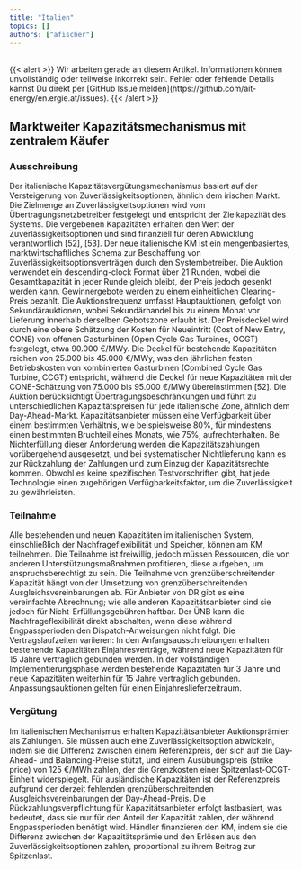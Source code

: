 ```yaml
---
title: "Italien"
topics: []
authors: ["afischer"]
---
```


<br>
{{< alert >}}
Wir arbeiten gerade an diesem Artikel. Informationen können unvollständig oder teilweise inkorrekt sein. Fehler oder fehlende Details kannst Du direkt per [GitHub Issue melden](https://github.com/ait-energy/en.ergie.at/issues).
{{< /alert >}}

## Marktweiter Kapazitätsmechanismus mit zentralem Käufer

### Ausschreibung

Der italienische Kapazitätsvergütungsmechanismus basiert auf der Versteigerung von Zuverlässigkeitsoptionen, ähnlich dem irischen Markt. Die Zielmenge an Zuverlässigkeitsoptionen wird vom Übertragungsnetzbetreiber festgelegt und entspricht der Zielkapazität des Systems. Die vergebenen Kapazitäten erhalten den Wert der Zuverlässigkeitsoptionen und sind finanziell für deren Abwicklung verantwortlich [52], [53]. Der neue italienische KM ist ein mengenbasiertes, marktwirtschaftliches Schema zur Beschaffung von Zuverlässigkeitsoptionsverträgen durch den Systembetreiber. Die Auktion verwendet ein descending-clock Format über 21 Runden, wobei die Gesamtkapazität in jeder Runde gleich bleibt, der Preis jedoch gesenkt werden kann. Gewinnergebote werden zu einem einheitlichen Clearing-Preis bezahlt. Die Auktionsfrequenz umfasst Hauptauktionen, gefolgt von Sekundärauktionen, wobei Sekundärhandel bis zu einem Monat vor Lieferung innerhalb derselben Gebotszone erlaubt ist. Der Preisdeckel wird durch eine obere Schätzung der Kosten für Neueintritt (Cost of New Entry, CONE) von offenen Gasturbinen (Open Cycle Gas Turbines, OCGT) festgelegt, etwa 90.000 €/MWy. Die Deckel für bestehende Kapazitäten reichen von 25.000 bis 45.000 €/MWy, was den jährlichen festen Betriebskosten von kombinierten Gasturbinen (Combined Cycle Gas Turbine, CCGT) entspricht, während die Deckel für neue Kapazitäten mit der CONE-Schätzung von 75.000 bis 95.000 €/MWy übereinstimmen [52]. Die Auktion berücksichtigt Übertragungsbeschränkungen und führt zu unterschiedlichen Kapazitätspreisen für jede italienische Zone, ähnlich dem Day-Ahead-Markt. Kapazitätsanbieter müssen eine Verfügbarkeit über einem bestimmten Verhältnis, wie beispielsweise 80%, für mindestens einen bestimmten Bruchteil eines Monats, wie 75%, aufrechterhalten. Bei Nichterfüllung dieser Anforderung werden die Kapazitätszahlungen vorübergehend ausgesetzt, und bei systematischer Nichtlieferung kann es zur Rückzahlung der Zahlungen und zum Einzug der Kapazitätsrechte kommen. Obwohl es keine spezifischen Testvorschriften gibt, hat jede Technologie einen zugehörigen Verfügbarkeitsfaktor, um die Zuverlässigkeit zu gewährleisten.

### Teilnahme

Alle bestehenden und neuen Kapazitäten im italienischen System, einschließlich der Nachfrageflexibilität und Speicher, können am KM teilnehmen. Die Teilnahme ist freiwillig, jedoch müssen Ressourcen, die von anderen Unterstützungsmaßnahmen profitieren, diese aufgeben, um anspruchsberechtigt zu sein. Die Teilnahme von grenzüberschreitender Kapazität hängt von der Umsetzung von grenzüberschreitenden Ausgleichsvereinbarungen ab. Für Anbieter von DR gibt es eine vereinfachte Abrechnung; wie alle anderen Kapazitätsanbieter sind sie jedoch für Nicht-Erfüllungsgebühren haftbar. Der ÜNB kann die Nachfrageflexibilität direkt abschalten, wenn diese während Engpassperioden den Dispatch-Anweisungen nicht folgt. Die Vertragslaufzeiten variieren: In den Anfangsausschreibungen erhalten bestehende Kapazitäten Einjahresverträge, während neue Kapazitäten für 15 Jahre vertraglich gebunden werden. In der vollständigen Implementierungsphase werden bestehende Kapazitäten für 3 Jahre und neue Kapazitäten weiterhin für 15 Jahre vertraglich gebunden. Anpassungsauktionen gelten für einen Einjahreslieferzeitraum.

### Vergütung

Im italienischen Mechanismus erhalten Kapazitätsanbieter Auktionsprämien als Zahlungen. Sie müssen auch eine Zuverlässigkeitsoption abwickeln, indem sie die Differenz zwischen einem Referenzpreis, der sich auf die Day-Ahead- und Balancing-Preise stützt, und einem Ausübungspreis (strike price) von 125 €/MWh zahlen, der die Grenzkosten einer Spitzenlast-OCGT-Einheit widerspiegelt. Für ausländische Kapazitäten ist der Referenzpreis aufgrund der derzeit fehlenden grenzüberschreitenden Ausgleichsvereinbarungen der Day-Ahead-Preis. Die Rückzahlungsverpflichtung für Kapazitätsanbieter erfolgt lastbasiert, was bedeutet, dass sie nur für den Anteil der Kapazität zahlen, der während Engpassperioden benötigt wird. Händler finanzieren den KM, indem sie die Differenz zwischen der Kapazitätsprämie und den Erlösen aus den Zuverlässigkeitsoptionen zahlen, proportional zu ihrem Beitrag zur Spitzenlast.
